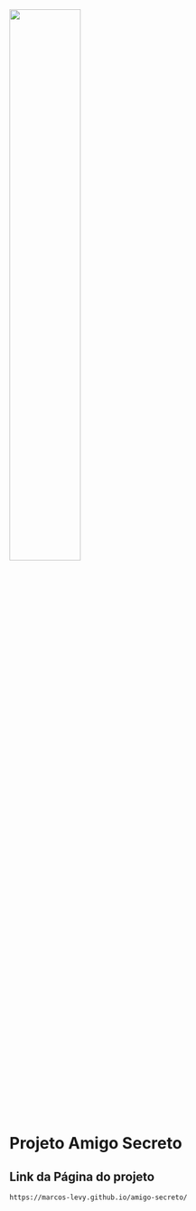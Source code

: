 <img src="https://www.alura.com.br/assets/api/programas/oracle-one.svg" width="50%">

# Projeto Amigo Secreto
## Link da Página do projeto
```bash
https://marcos-levy.github.io/amigo-secreto/
```
